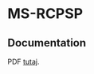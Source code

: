 # MS-RCPSP

## Documentation

PDF [tutaj](https://github.com/kamil-krawiec/MSRCPSP/documentation/documentation.pdf).
